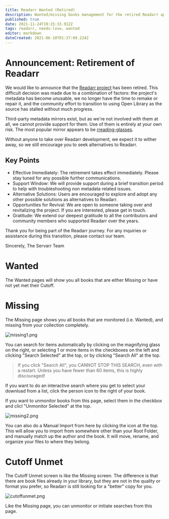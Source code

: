 ```yaml
---
title: Readarr Wanted (Retired)
description: Wanted/missing books management for the retired Readarr application
published: true
date: 2021-11-24T19:25:33.912Z
tags: readarr, needs-love, wanted
editor: markdown
dateCreated: 2021-06-10T01:37:09.224Z
---
```


# Announcement: Retirement of Readarr

We would like to announce that the [Readarr project](https://github.com/Readarr/Readarr) has been retired. This difficult decision was made due to a combination of factors: the project's metadata has become unusable, we no longer have the time to remake or repair it, and the community effort to transition to using Open Library as the source has stalled without much progress.

Third-party metadata mirrors exist, but as we're not involved with them at all, we cannot provide support for them. Use of them is entirely at your own risk. The most popular mirror appears to be [rreading-glasses](https://github.com/blampe/rreading-glasses).

Without anyone to take over Readarr development, we expect it to wither away, so we still encourage you to seek alternatives to Readarr.

## Key Points

- Effective Immediately: The retirement takes effect immediately. Please stay tuned for any possible further communications.
- Support Window: We will provide support during a brief transition period to help with troubleshooting non metadata related issues.
- Alternative Solutions: Users are encouraged to explore and adopt any other possible solutions as alternatives to Readarr.
- Opportunities for Revival: We are open to someone taking over and revitalizing the project. If you are interested, please get in touch.
- Gratitude: We extend our deepest gratitude to all the contributors and community members who supported Readarr over the years.

Thank you for being part of the Readarr journey. For any inquiries or assistance during this transition, please contact our team.

Sincerely,
The Servarr Team

# Wanted

The Wanted pages will show you all books that are either Missing or have not yet met their Cutoff.

# Missing

The Missing page shows you all books that are monitored (i.e. Wanted), and missing from your collection completely.

![missing1.png](/assets/readarr/missing1.png)

You can search for items automatically by clicking on the magnifying glass on the right, or selecting 1 or more items in the checkboxes on the left and clicking "Search Selected" at the top, or by clicking "Search All" at the top.

> If you click "Search All", you CANNOT STOP THIS SEARCH, even with a restart. Unless you have fewer than 60 items, this is highly discouraged!

If you want to do an interactive search where you get to select your download from a list, click the person icon to the right of your book.

If you want to unmonitor books from this page, select them in the checkbox and clicl "Unmonitor Selected" at the top.

![missing2.png](/assets/readarr/missing2.png)

You can also do a Manual Import from here by clicking the icon at the top. This will allow you to import from somewhere other than your Root Folder, and manually match up the author and the book. It will move, rename, and organize your files to where they belong.

# Cutoff Unmet

The Cutoff Unmet screen is like the Missing screen. The difference is that there are book files already in your library, but they are not in the quality or format you prefer, so Readarr is still looking for a "better" copy for you.

![cutoffunmet.png](/assets/readarr/cutoffunmet.png)

Like the Missing page, you can unmonitor or initiate searches from this page.
